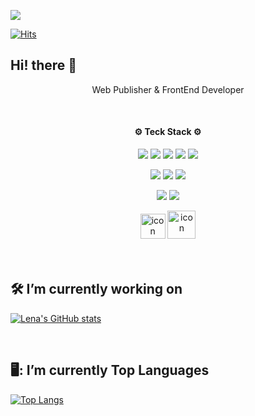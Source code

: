 ![](https://capsule-render.vercel.app/api?type=waving&color=auto&height=150&section=header&fontSize=24&animation=twinkling&text=안녕하세요%20퍼블리셔%20·%20프론트엔드%20개발자%20나보경입니다🐵)

[![Hits](https://hits.seeyoufarm.com/api/count/incr/badge.svg?url=https%3A%2F%2Fgithub.com%2FbogongE92&count_bg=%2370B9F6&title_bg=%23555555&icon=github.svg&icon_color=%434343&title=Hello+World&edge_flat=false)](https://hits.seeyoufarm.com)

## Hi! there 👋
<p align="center">Web Publisher & FrontEnd Developer</p>


<br>
<h4 align="center">⚙️ Teck Stack ⚙️</h4>
<p align='center'>
  <img src="https://img.shields.io/badge/html5-E34F26?style=flat&logo=html5&logoColor=white"/>
  <img src="https://img.shields.io/badge/css3-1572B6?style=flat&logo=css3&logoColor=white"/>
  <img src="https://img.shields.io/badge/javascript-F7DF1E?style=flat&logo=javascript&logoColor=white"/>
  <img src="https://img.shields.io/badge/jquery-0769AD?style=flat&logo=jquery&logoColor=white"/>
  <img src="https://img.shields.io/badge/vue.js-4FC08D?style=flat&logo=vue.js&logoColor=white"/>
</p>
<p align='center'>
  <img src="https://img.shields.io/badge/bootstrap-7952B3?style=flat&logo=bootstrap&logoColor=white"/>
  <!-- <img src="https://img.shields.io/badge/svg-FFB13B?style=flat&logo=svg&logoColor=white"/> -->
  <img src="https://img.shields.io/badge/visualstudiocode-007ACC?logo=visualstudiocode&logoColor=white">
  <img src="https://img.shields.io/badge/notion-000000?style=flat&logo=notion&logoColor=white"/>
  <!-- <img src="https://img.shields.io/badge/slack-4A154B?style=flat&logo=slack&logoColor=white"/> -->
</p>
<p align='center'>
  <img src="https://img.shields.io/badge/figma-F24E1E?style=flat&logo=figma&logoColor=white"/>
  <!-- <img src="https://img.shields.io/badge/adobexd-FF61F6?style=flat&logo=adobexd&logoColor=white"/> -->
  <!-- <img src="https://img.shields.io/badge/adobeillustrator-FF9A00?style=flat&logo=adobeillustrator&logoColor=white"/> -->
  <img src="https://img.shields.io/badge/adobephotoshop-31A8FF?style=flat&logo=adobephotoshop&logoColor=white"/>
</p>
<div align='center'>
  <img src="https://techstack-generator.vercel.app/sass-icon.svg" alt="icon" width="40" height="40" />
  <img src="https://techstack-generator.vercel.app/github-icon.svg" alt="icon" width="45" height="45" />
</div>

<br>
<br>

## 🛠️ I’m currently working on

 [![Lena's GitHub stats](https://github-readme-stats.vercel.app/api?username=bogongE92&hide=stars,contribs&count_private=true&show_icons=true&hide_rank=true&theme=catppuccin_latte)](https://github.com/bogongE92/github-readme-stats)

<br>

## 🖥️: I’m currently Top Languages

[![Top Langs](https://github-readme-stats.vercel.app/api/top-langs/?username=bogongE92&layout=compact)](https://github.com/bogongE92/github-readme-stats)

<!--
**bogongE92/bogongE92** is a ✨ _special_ ✨ repository because its `README.md` (this file) appears on your GitHub profile.

Here are some ideas to get you started:

- 🔭 I’m currently working on ...
- 🌱 I’m currently learning ...
- 👯 I’m looking to collaborate on ...
- 🤔 I’m looking for help with ...
- 💬 Ask me about ...
- 📫 How to reach me: ...
- 😄 Pronouns: ...
- ⚡ Fun fact: ...
-->
